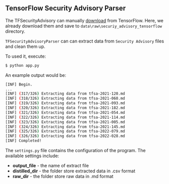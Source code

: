 ## TensorFlow Security Advisory Parser

The TFSecurityAdvisory can manually [download](https://github.com/tensorflow/tensorflow/tree/master/tensorflow/security/advisory) from TensorFlow. Here, we already download them and save to `data\raw\securiy_advisory_tensorflow` directory.
 
`TFSecurityAdvisoryParser` can can extract data from `Security Advisory` files and clean them up.

To used it, execute:

```bash
$ python app.py
```

An example output would be:
```bash
[INF] Begin.
...
[INF] (317/326) Extracting data from tfsa-2021-120.md
[INF] (318/326) Extracting data from tfsa-2021-060.md
[INF] (319/326) Extracting data from tfsa-2021-093.md
[INF] (320/326) Extracting data from tfsa-2021-182.md
[INF] (321/326) Extracting data from tfsa-2021-054.md
[INF] (322/326) Extracting data from tfsa-2021-114.md
[INF] (323/326) Extracting data from tfsa-2021-005.md
[INF] (324/326) Extracting data from tfsa-2021-145.md
[INF] (325/326) Extracting data from tfsa-2022-079.md
[INF] (326/326) Extracting data from tfsa-2022-028.md
[INF] Completed!
```

The `settings.py` file contains the configuration of the program. The available settings include:

* **output_file** - the name of extract file
* **distilled_dir** - the folder store extracted data in .csv format
* **raw_dir** -  the folder store raw data in .md format